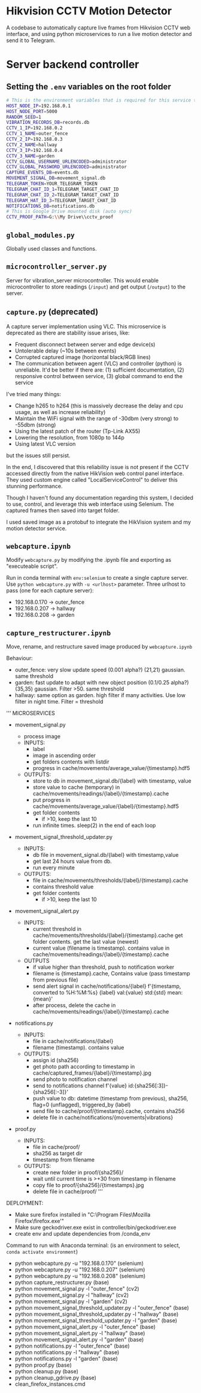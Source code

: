 # Hikvision CCTV Motion Detector

A codebase to automatically capture live frames from Hikvision CCTV web interface, and using python microservices to run a live motion detector and send it to Telegram.

# Server backend controller

## Setting the `.env` variables on the root folder

```sh
# This is the environment variables that is required for this service to run 
HOST_NODE_IP=192.168.0.1
HOST_NODE_PORT=5000
RANDOM_SEED=1
VIBRATION_RECORDS_DB=records.db
CCTV_1_IP=192.168.0.2
CCTV_1_NAME=outer_fence
CCTV_2_IP=192.168.0.3
CCTV_2_NAME=hallway
CCTV_3_IP=192.168.0.4
CCTV_3_NAME=garden
CCTV_GLOBAL_USERNAME_URLENCODED=administrator
CCTV_GLOBAL_PASSWORD_URLENCODED=administrator
CAPTURE_EVENTS_DB=events.db
MOVEMENT_SIGNAL_DB=movement_signal.db
TELEGRAM_TOKEN=YOUR_TELEGRAM_TOKEN
TELEGRAM_CHAT_ID_1=TELEGRAM_TARGET_CHAT_ID
TELEGRAM_CHAT_ID_2=TELEGRAM_TARGET_CHAT_ID
TELEGRAM_HAT_ID_3=TELEGRAM_TARGET_CHAT_ID
NOTIFICATIONS_DB=notifications.db
# This is Google Drive mounted disk (auto sync)
CCTV_PROOF_PATH=G:\\My Drive\\cctv_proof
```

## `global_modules.py`
Globally used classes and functions.

## `microcontroller_server.py`
Server for vibration_server microcontroller. This would enable microcontroller to store readings (`/input`) and get output (`/output`) to the server.

## `capture.py` **(deprecated)**
A capture server implementation using VLC. This microservice is deprecated as there are stability issue arises, like:
- Frequent disconnect between server and edge device(s)
- Untolerable delay (~10s between events)
- Corrupted captured image (horizontal black/RGB lines)
- The communication between agent (VLC) and controller (python) is unreliable. It'd be better if there are: (1) sufficient documentation, (2) responsive control between service, (3) global command to end the service

I've tried many things:
- Change h265 to h264 (this is massively decrease the delay and cpu usage, as well as increase reliability)
- Maintain the WiFi signal with the range of -30dbm (very strong) to -55dbm (strong)
- Using the latest patch of the router (Tp-Link AX55)
- Lowering the resolution, from 1080p to 144p
- Using latest VLC version

but the issues still persist.

In the end, I discovered that this reliability issue is not present if the CCTV accessed directly from the native HikVision web control panel interface. They used custom engine called "LocalServiceControl" to deliver this stunning performance.

Though I haven't found any documentation regarding this system, I decided to use, control, and leverage this web interface using Selenium. The captured frames then saved into target folder.

I used saved image as a protobuf to integrate the HikVision system and my motion detector service.

## `webcapture.ipynb`
Modify `webcapture.py` by modifying the .ipynb file and exporting as "executeable script".

Run in conda terminal with `env:selenium` to create a single capture server.
Use `python webcapture.py` with `-u <urlhost>` parameter. 
Three urlhost to pass (one for each capture server):
- 192.168.0.170 -> outer_fence
- 192.168.0.207 -> hallway
- 192.168.0.208 -> garden

## `capture_restructurer.ipynb`
Move, rename, and restructure saved image produced by `webcapture.ipynb`

Behaviour:
- outer_fence: very slow update speed (0.001 alpha?) (21,21) gaussian. same threshold
- garden: fast update to adapt with new object position (0.1/0.25 alpha?) (35,35) gaussian. Filter >50. same threshold
- hallway: same option as garden. high filter if many activities. Use low filter in night time. Filter = threshold


'''
MICROSERVICES
- movement_signal.py
    - process image
    - INPUTS:
        - label
        - image in ascending order
        - get folders contents with listdir
        - progress
            in cache/movements/average_value/{timestamp}.hdf5
    - OUTPUTS:
        - store to db
            in movement_signal.db/{label} with timestamp, value
        - store value to cache (temporary)
            in cache/movements/readings/{label}/{timestamp}.cache
        - put progress in
            cache/movements/average_value/{label}/{timestamp}.hdf5
        - get folder contents
            - if >10, keep the last 10
        - run infinite times. sleep(2) in the end of each loop
        
- movement_signal_threshold_updater.py
    - INPUTS:
        - db file in movement_signal.db/{label} with timestamp,value
        - get last 24 hours value from db.
        - run every minute
    - OUTPUTS:
        - file in cache/movements/thresholds/{label}/{timestamp}.cache
        - contains threshold value
        - get folder contents
            - if >10, keep the last 10
    
- movement_signal_alert.py
    - INPUTS:
        - current threshold
            in cache/movements/thresholds/{label}/{timestamp}.cache
            get folder contents. get the last value (newest)
        - current value (filename is timestamp). contains value
            in cache/movements/readings/{label}/{timestamp}.cache
    - OUTPUTS 
        - if value higher than threshold, push to notification worker
        - filename is {timestamp}.cache, Contains value (pass timestamp from previous file)
        - send alert signal in cache/notifications/{label}
            f'{timestamp, converted to %H:%M:%s} {label} val:{value} std:{std} mean:{mean}'
        - after process, delete the cache in cache/movements/readings/{label}/{timestamp}.cache
    
- notifications.py
    - INPUTS:
        - file in cache/notifications/{label}
        - filename (timestamp). contains value
    - OUTPUTS:
        - assign id (sha256)
        - get photo path according to timestamp
            in cache/captured_frames/{label}/{timestamp}.jpg
        - send photo to notification channel
        - send to notifications channel f'{value} id:{sha256[:3]}-{sha256[:-3]}'
        - push value to db: datetime (timestamp from previous), sha256, flag=0 (unflagged), triggered_by (label)
        - send file to cache/proof/{timestamp}.cache, contains sha256
        - delete file in cache/notifications/{movements|vibrations}
    
- proof.py
    - INPUTS:
        - file in cache/proof/
        - sha256 as target dir
        - timestamp from filename
    - OUTPUTS:
        - create new folder in proof/{sha256}/
        - wait until current time is >+30 from timestamp in filename
        - copy file to proof/{sha256}/{timestamps}.jpg
        - delete file in cache/proof/
'''

DEPLOYMENT:
- Make sure firefox installed in "C:\Program Files\Mozilla Firefox\firefox.exe'"
- Make sure geckodriver.exe exist in controller/bin/geckodriver.exe
- create env and update dependencies from /conda_env

Command to run with Anaconda terminal:
(is an environment to select, `conda activate environment`)
- python webcapture.py -u "192.168.0.170" (selenium)
- python webcapture.py -u "192.168.0.207" (selenium)
- python webcapture.py -u "192.168.0.208" (selenium)
- python capture_restructurer.py (base)
- python movement_signal.py -l "outer_fence" (cv2)
- python movement_signal.py -l "hallway" (cv2)
- python movement_signal.py -l "garden" (cv2)
- python movement_signal_threshold_updater.py -l "outer_fence" (base)
- python movement_signal_threshold_updater.py -l "hallway" (base)
- python movement_signal_threshold_updater.py -l "garden" (base)
- python movement_signal_alert.py -l "outer_fence" (base)
- python movement_signal_alert.py -l "hallway" (base)
- python movement_signal_alert.py -l "garden" (base)
- python notifications.py -l "outer_fence" (base)
- python notifications.py -l "hallway" (base)
- python notifications.py -l "garden" (base)
- python proof.py (base)
- python cleanup.py (base)
- python cleanup_gdrive.py (base)
- clean_firefox_instances.cmd


